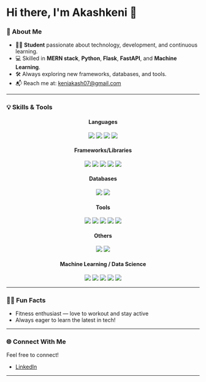 # Hi there, I'm Akashkeni 👋

### 🚀 About Me

- 🧑‍🎓 **Student** passionate about technology, development, and continuous learning.
- 💻 Skilled in **MERN stack**, **Python**, **Flask**, **FastAPI**, and **Machine Learning**.
- 🛠️ Always exploring new frameworks, databases, and tools.
- 📬 Reach me at: keniakash07@gmail.com

---

### 💡 Skills & Tools

<div align="center">

<!-- Languages -->
<h4>Languages</h4>
<img src="https://img.shields.io/badge/Python-3776AB.svg?style=flat&logo=python&logoColor=white"/>
<img src="https://img.shields.io/badge/JavaScript-F7DF1E.svg?style=flat&logo=javascript&logoColor=black"/>
<img src="https://img.shields.io/badge/Java-007396.svg?style=flat&logo=java&logoColor=white"/>
<img src="https://img.shields.io/badge/TypeScript-007ACC.svg?style=flat&logo=typescript&logoColor=white"/>

<!-- Frameworks -->
<h4>Frameworks/Libraries</h4>
<img src="https://img.shields.io/badge/React-61DAFB.svg?style=flat&logo=react&logoColor=black"/>
<img src="https://img.shields.io/badge/Express.js-000000.svg?style=flat&logo=express&logoColor=white"/>
<img src="https://img.shields.io/badge/Node.js-339933.svg?style=flat&logo=node.js&logoColor=white"/>
<img src="https://img.shields.io/badge/Flask-000000.svg?style=flat&logo=flask&logoColor=white"/>
<img src="https://img.shields.io/badge/FastAPI-009688.svg?style=flat&logo=fastapi&logoColor=white"/>

<!-- Databases -->
<h4>Databases</h4>
<img src="https://img.shields.io/badge/MySQL-4479A1.svg?style=flat&logo=mysql&logoColor=white"/>
<img src="https://img.shields.io/badge/MongoDB-47A248.svg?style=flat&logo=mongodb&logoColor=white"/>

<!-- Tools -->
<h4>Tools</h4>
<img src="https://img.shields.io/badge/Linux-FCC624.svg?style=flat&logo=linux&logoColor=black"/>
<img src="https://img.shields.io/badge/Git-F05032.svg?style=flat&logo=git&logoColor=white"/>
<img src="https://img.shields.io/badge/GitHub-181717.svg?style=flat&logo=github&logoColor=white"/>
<img src="https://img.shields.io/badge/Postman-FF6C37.svg?style=flat&logo=postman&logoColor=white"/>
<img src="https://img.shields.io/badge/VS%20Code-007ACC.svg?style=flat&logo=visual-studio-code&logoColor=white"/>

<!-- Others -->
<h4>Others</h4>
<img src="https://img.shields.io/badge/REST%20API-API-blue?style=flat"/>
<img src="https://img.shields.io/badge/Jupyter-F37626.svg?style=flat&logo=jupyter&logoColor=white"/>

<!-- ML / Data Science -->
<h4>Machine Learning / Data Science</h4>
<img src="https://img.shields.io/badge/scikit--learn-F7931E.svg?style=flat&logo=scikitlearn&logoColor=white"/>
<img src="https://img.shields.io/badge/pandas-150458.svg?style=flat&logo=pandas&logoColor=white"/>
<img src="https://img.shields.io/badge/numpy-013243.svg?style=flat&logo=numpy&logoColor=white"/>
<img src="https://img.shields.io/badge/TensorFlow-FF6F00.svg?style=flat&logo=tensorflow&logoColor=white"/>
<img src="https://img.shields.io/badge/Keras-D00000.svg?style=flat&logo=keras&logoColor=white"/>

</div>

---

### 🏋️‍♂️ Fun Facts

- Fitness enthusiast — love to workout and stay active
- Always eager to learn the latest in tech!

---

### 🌐 Connect With Me

Feel free to connect!  
<!-- Add your social links below (LinkedIn, Twitter, Website, etc.) -->
- [LinkedIn](linkedin.com/in/akash-keni-ab8680258)


---


